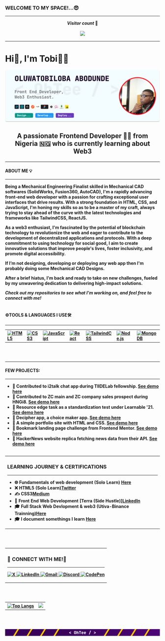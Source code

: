 ### WELCOME TO MY SPACE!...😎
<hr>

<p align="center"> 
   <strong> <i> Visitor count </i> 🤫 <strong>
  <br><br>
  <img src="https://profile-counter.glitch.me/OhTobiloba/count.svg" />
</p>
<hr>

# Hi👋, I'm Tobi👨‍💻

![My Banner](./Github-banner.jpg)

## <p align="center"> A passionate Frontend Developer 👩‍💻 from Nigeria 🇳🇬 who is currently learning about Web3 </p>
<hr>

#### ABOUT ME 💡
<hr>
Being a Mechanical Engineering Finalist skilled in Mechanical CAD softwares (SolidWorks, Fusion360, AutoCAD), I'm a rapidly advancing front-end web developer with a passion for crafting exceptional user interfaces that drive results. With a strong foundation in HTML, CSS, and JavaScript, I'm honing my skills so as to be a master of my craft, always trying to stay ahead of the curve with the latest technologies and frameworks like TailwindCSS, ReactJS.
<p> As a web3 enthusiast, I'm fascinated by the potential of blockchain technology to revolutionize the web and eager to contribute to the development of decentralized applications and protocols. With a deep commitment to using technology for social good, I aim to create innovative solutions that improve people's lives, foster inclusivity, and promote digital accessibility. </p>
If I’m not designing, developing or deploying any web app then I'm probably doing some Mechanical CAD Designs. 
<p> After a brief hiatus, I'm back and ready to take on new challenges, fueled by my unwavering dedication to delivering high-impact solutions. </p>
<i> Check out my repositories to see what I'm working on, and feel free to connect with me! </i>
<br><br>


#### <strong>⚙️TOOLS & LANGUAGES I USE🛠️</strong>
<hr>
<table>
  <tr>
    <td>
      <a href="https://developer.mozilla.org/en-US/docs/Web/Guide/HTML/HTML5" target="_blank" rel="noopener noreferrer">
        <img src="https://img.shields.io/badge/HTML5-E34F26?style=for-the-badge&logo=html5&logoColor=white" alt="HTML5" />
      </a>
    </td>
    <td>
      <a href="https://developer.mozilla.org/en-US/docs/Web/CSS" target="_blank" rel="noopener noreferrer">
        <img src="https://img.shields.io/badge/CSS3-1572B6?style=for-the-badge&logo=css3&logoColor=white" alt="CSS3" />
      </a>
    </td>
    <td>
      <a href="https://developer.mozilla.org/en-US/docs/Web/JavaScript" target="_blank" rel="noopener noreferrer">
        <img src="https://img.shields.io/badge/JavaScript-F7DF1E?style=for-the-badge&logo=javascript&logoColor=black" alt="JavaScript" />
      </a>
    </td>
    <td>
      <a href="https://reactjs.org/" target="_blank" rel="noopener noreferrer">
        <img src="https://img.shields.io/badge/React-61DAFB?style=for-the-badge&logo=react&logoColor=black" alt="React" />
      </a>
    </td>
    <td>
      <a href="https://tailwindcss.com/" target="_blank" rel="noopener noreferrer">
        <img src="https://img.shields.io/badge/TailwindCSS-38B2AC?style=for-the-badge&logo=tailwind-css&logoColor=white" alt="TailwindCSS" />
      </a>
    </td>
    <td>
      <a href="https://nodejs.org/" target="_blank" rel="noopener noreferrer">
        <img src="https://img.shields.io/badge/Node.js-339933?style=for-the-badge&logo=node-dot-js&logoColor=white" alt="Node.js" />
      </a>
    </td>
    <td>
      <a href="https://www.mongodb.com/" target="_blank" rel="noopener noreferrer">
        <img src="https://img.shields.io/badge/MongoDB-47A248?style=for-the-badge&logo=mongodb&logoColor=white" alt="MongoDB" />
      </a>
    </td>
    <td>
      <a href="https://code.visualstudio.com/" target="_blank" rel="noopener noreferrer">
        <img src="https://img.shields.io/badge/VS%20Code-007ACC?style=for-the-badge&logo=visual-studio-code&logoColor=white" alt="VS Code" />
      </a>
    </td>
    <td>
      <a href="https://git-scm.com/" target="_blank" rel="noopener noreferrer">
        <img src="https://img.shields.io/badge/Git-F05032?style=for-the-badge&logo=git&logoColor=white" alt="Git" />
      </a>
    </td>
  </tr>
</table>
<br><br>

<hr>

#### <strong>FEW PROJECTS:<strong>
<hr>

- 🌱 Contributed to i2talk chat app during TIIDELab fellowship. [See demo here](#)
- 🌱 Contributed to ZC main and ZC company sales prospect during HNGi8. [See demo here](#)
- 🌱 Resource edge task as a standardization test under Learnable '21. [See demo here](#)
- 🌱 Decipher app, a choice maker app. [See demo here](#)
- 🌱 A simple portfolio site with HTML and CSS. [See demo here](#)
- 🌱 Bookmark landing page challenge from Frontend Mentor. [See demo here](#)
- 🌱 HackerNews website replica fetching news data from their API. [See demo here](#)
<br><br>

<table align="">
   <tr>

   <td>
         <h3>LEARNING JOURNEY & CERTIFICATIONS</h3>
      <hr>
         <ul>
            <li>🌐 Fundamentals of web development (Solo Learn) <a href="https://sagarviradiya.dev">Here</a></li>
            <li>❌ HTML5 (Solo Learn)<a href="https://x.com/_OhTee_">Twitter</a></li>
            <li>✍️ CSS3<a href="https://medium.com/@sagarviradiya">Medium</a></li>
            <li>🔗 Front End Web Development [Terra (Side Hustle)]<a href="https://www.linkedin.com/in/oluwatobiloba-abodunde-4312a322a/">LinkedIn</a></li>
            <li>🎓 Full Stack Web Devlopment & web3 (Utiva-Binance Trainning)<a href="#">Here</a></li>
            <li>🎓 I document somethings I learn <a href="#">Here</a></li>
         </ul>
      </td>
     
   </tr>
</table>
<br><br>

<!--<table>
   <tr>
      <td>
         <h3>GET IN TOUCH:</h3>
      <hr>
         <ul>
            <li>🌐 Find My Live Projects <a href="https://sagarviradiya.dev">Here</a></li>
            <li>❌ Follow Me on <a href="https://x.com/_OhTee_">Twitter</a></li>
            <li>❌ Follow Me on <a href="https://x.com/_OhTee_">Discord</a></li>
            <li>🔗 Lets Connect on <a href="https://www.linkedin.com/in/oluwatobiloba-abodunde-4312a322a/">LinkedIn</a></li>
            <li>🔗 Lets Connect on <a href="https://www.linkedin.com/in/oluwatobiloba-abodunde-4312a322a/">Facebook</a></li>
            <li>🔗 Lets Connect on <a href="https://www.linkedin.com/in/oluwatobiloba-abodunde-4312a322a/">Instagram</a></li>
            <li>🔗 Lets Connect on <a href="https://www.linkedin.com/in/oluwatobiloba-abodunde-4312a322a/">Codepen</a></li>
         </ul>
         
   </td>
   </tr>
</table>
<br><br>-->



<table align="">
   <tr>
      <td>
         <h3> <strong >📲 CONNECT WITH ME!🤝</strong></h3>
         <hr>
<p align="left">
  <a href="https://x.com/_OhTee_" target="_blank" rel="noopener noreferrer">
    <img src="https://img.shields.io/badge/X-1DA1F2?style=for-the-badge&logo=twitter&logoColor=white" alt="X" />
  </a>
  <a href="https://www.linkedin.com/in/oluwatobiloba-abodunde-4312a322a/" target="_blank" rel="noopener noreferrer">
    <img src="https://img.shields.io/badge/LinkedIn-0A66C2?style=for-the-badge&logo=linkedin&logoColor=white" alt="LinkedIn" />
  </a>
  <a href="mailto:aboduntobi@gmail.com" target="_blank" rel="noopener noreferrer">
    <img src="https://img.shields.io/badge/Gmail-D14836?style=for-the-badge&logo=gmail&logoColor=white" alt="Gmail" />
  </a>
  <a href="https://discordapp.com/users/your-discord-id" target="_blank" rel="noopener noreferrer">
    <img src="https://img.shields.io/badge/Discord-7289DA?style=for-the-badge&logo=discord&logoColor=white" alt="Discord" />
  </a>
  <a href="https://codepen.io/your-codepen-id" target="_blank" rel="noopener noreferrer">
    <img src="https://img.shields.io/badge/CodePen-000000?style=for-the-badge&logo=codepen&logoColor=white" alt="CodePen" />
  </a>
</p>
   </td>
   </tr>
</table><br><br>



<table align="center">
   <tr>
      <td>
         <div align="center">
   <a href="https://github.com/OhTobiloba/github-readme-stats">
        <img src="https://github-readme-stats.vercel.app/api/top-langs/?username=OhTobiloba&layout=donut" alt="Top Langs" />
      </a>
</div>
      </td>
      <td>
         <div align="center">
   <img src="https://github-readme-stats.vercel.app/api?username=OhTobiloba&show_icons=true&theme=radical" />
</div>
      </td>
   </tr>
</table>

<br><br>


![FooterBanner](./FooterBanner.png)




<!--
**OhTobiloba/OhTobiloba** is a ✨ _special_ ✨ repository because its `README.md` (this file) appears on your GitHub profile.

Here are some ideas to get you started:

- 🔭 I’m currently working on ...
- 🌱 I’m currently learning ...
- 👯 I’m looking to collaborate on ...
- 🤔 I’m looking for help with ...
- 💬 Ask me about ...
- 📫 How to reach me: ...
- 😄 Pronouns: ...
- ⚡ Fun fact: ...
-->
